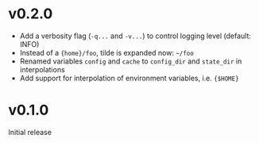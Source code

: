 # v0.2.0

- Add a verbosity flag (`-q...` and `-v...`) to control logging level (default: INFO)
- Instead of a `{home}/foo`, tilde is expanded now: `~/foo`
- Renamed variables `config` and `cache` to `config_dir` and `state_dir` in interpolations
- Add support for interpolation of environment variables, i.e. `{$HOME}`

# v0.1.0

Initial release
